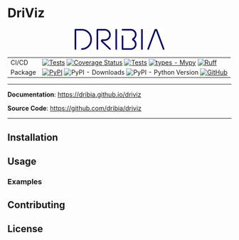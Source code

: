 DriViz
==========================

<p align="center">
    <a href="https://dribia.github.io/driviz">
    <picture style="display: block; margin-left: auto; margin-right: auto; width: 40%;">
            <source
                media="(prefers-color-scheme: dark)"
                srcset="./docs/img/logo_dribia_blanc_cropped.png"
            >
            <source
                media="(prefers-color-scheme: light)"
                srcset="./docs/img/logo_dribia_blau_cropped.png"
            >
            <img
                alt="driviz"
                src="./docs/img/logo_dribia_blau_cropped.png"
            >
        </picture>
    </a>
</p>

|         |                                                                                                                                                                                                                                                                                                                                                                                                                                                                                                                                                                                                                                                                                       |
|---------|---------------------------------------------------------------------------------------------------------------------------------------------------------------------------------------------------------------------------------------------------------------------------------------------------------------------------------------------------------------------------------------------------------------------------------------------------------------------------------------------------------------------------------------------------------------------------------------------------------------------------------------------------------------------------------------|
| CI/CD   | [![Tests](https://github.com/dribia/driviz/actions/workflows/test.yml/badge.svg)](https://github.com/dribia/driviz/actions/workflows/test.yml) [![Coverage Status](https://img.shields.io/codecov/c/github/dribia/driviz)](https://codecov.io/gh/dribia/driviz) [![Tests](https://github.com/dribia/driviz/actions/workflows/lint.yml/badge.svg)](https://github.com/dribia/driviz/actions/workflows/lint.yml) [![types - Mypy](https://img.shields.io/badge/types-Mypy-blue.svg)](https://github.com/python/mypy) [![Ruff](https://img.shields.io/endpoint?url=https://raw.githubusercontent.com/astral-sh/ruff/main/assets/badge/v2.json)](https://github.com/astral-sh/ruff) |
| Package | [![PyPI](https://img.shields.io/pypi/v/driviz)](https://pypi.org/project/driviz/) ![PyPI - Downloads](https://img.shields.io/pypi/dm/driviz?color=blue&logo=pypi&logoColor=gold) ![PyPI - Python Version](https://img.shields.io/pypi/pyversions/driviz?logo=python&logoColor=gold) [![GitHub](https://img.shields.io/github/license/dribia/driviz?color=blue)](LICENSE)                                                                                                                                                                                                                                                                                                         |
---
**Documentation**: <a href="https://dribia.github.io/driviz" target="_blank">https://dribia.github.io/driviz</a>

**Source Code**: <a href="https://github.com/dribia/driviz" target="_blank">https://github.com/dribia/driviz</a>

---

## Installation

## Usage

### Examples

## Contributing

## License
